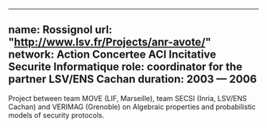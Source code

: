 

---
name: Rossignol 
url: "http://www.lsv.fr/Projects/anr-avote/"
network: Action Concertee ACI Incitative Securite Informatique
role: coordinator for the partner LSV/ENS Cachan 
duration: 2003 &mdash; 2006
---

Project between team MOVE (LIF, Marseille), team SECSI (Inria, LSV/ENS Cachan) and VERIMAG (Grenoble) on Algebraic properties and probabilistic models of security protocols.


